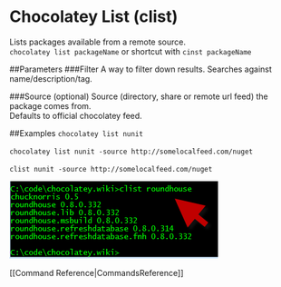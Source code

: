 # Chocolatey List (clist)
Lists packages available from a remote source.  
`chocolatey list packageName` or shortcut with 
`cinst packageName` 
  
##Parameters
###Filter
A way to filter down results. Searches against name/description/tag.  
  
###Source (optional)
Source (directory, share or remote url feed) the package comes from.  
Defaults to official chocolatey feed.  
  
##Examples
`chocolatey list nunit`  
  
`chocolatey list nunit -source http://somelocalfeed.com/nuget`  
  
`clist nunit -source http://somelocalfeed.com/nuget`  
  
![clist in action](images/clistExample.png "clist in action")  
  
[[Command Reference|CommandsReference]]